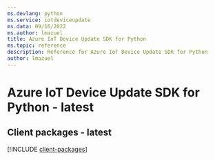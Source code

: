 ```yaml
---
ms.devlang: python
ms.service: iotdeviceupdate
ms.data: 09/16/2022
ms.author: lmazuel
title: Azure IoT Device Update SDK for Python
ms.topic: reference
description: Reference for Azure IoT Device Update SDK for Python
author: lmazuel
---
```

# Azure IoT Device Update SDK for Python - latest

## Client packages - latest
[!INCLUDE [client-packages](iot-device-update-client-index.md)]